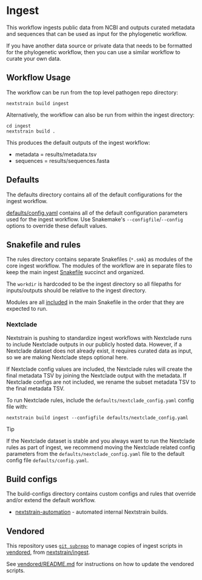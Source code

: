 # Ingest

This workflow ingests public data from NCBI and outputs curated metadata and
sequences that can be used as input for the phylogenetic workflow.

If you have another data source or private data that needs to be formatted for
the phylogenetic workflow, then you can use a similar workflow to curate your
own data.

## Workflow Usage

The workflow can be run from the top level pathogen repo directory:
```
nextstrain build ingest
```

Alternatively, the workflow can also be run from within the ingest directory:
```
cd ingest
nextstrain build .
```

This produces the default outputs of the ingest workflow:

- metadata      = results/metadata.tsv
- sequences     = results/sequences.fasta

## Defaults

The defaults directory contains all of the default configurations for the ingest workflow.

[defaults/config.yaml](defaults/config.yaml) contains all of the default configuration parameters
used for the ingest workflow. Use Snakemake's `--configfile`/`--config`
options to override these default values.

## Snakefile and rules

The rules directory contains separate Snakefiles (`*.smk`) as modules of the core ingest workflow.
The modules of the workflow are in separate files to keep the main ingest [Snakefile](Snakefile) succinct and organized.

The `workdir` is hardcoded to be the ingest directory so all filepaths for
inputs/outputs should be relative to the ingest directory.

Modules are all [included](https://snakemake.readthedocs.io/en/stable/snakefiles/modularization.html#includes)
in the main Snakefile in the order that they are expected to run.

### Nextclade

Nextstrain is pushing to standardize ingest workflows with Nextclade runs to include Nextclade outputs in our publicly
hosted data. However, if a Nextclade dataset does not already exist, it requires curated data as input, so we are making
Nextclade steps optional here.

If Nextclade config values are included, the Nextclade rules will create the final metadata TSV by joining the Nextclade
output with the metadata. If Nextclade configs are not included, we rename the subset metadata TSV to the final metadata TSV.

To run Nextclade rules, include the `defaults/nextclade_config.yaml` config file with:

```
nextstrain build ingest --configfile defaults/nextclade_config.yaml
```

> [!TIP]
> If the Nextclade dataset is stable and you always want to run the Nextclade rules as part of ingest, we recommend
moving the Nextclade related config parameters from the `defaults/nextclade_config.yaml` file to the default config file
`defaults/config.yaml`.

## Build configs

The build-configs directory contains custom configs and rules that override and/or
extend the default workflow.

- [nextstrain-automation](build-configs/nextstrain-automation/) - automated internal Nextstrain builds.


## Vendored

This repository uses [`git subrepo`](https://github.com/ingydotnet/git-subrepo)
to manage copies of ingest scripts in [vendored](vendored), from [nextstrain/ingest](https://github.com/nextstrain/ingest).

See [vendored/README.md](vendored/README.md#vendoring) for instructions on how to update
the vendored scripts.
